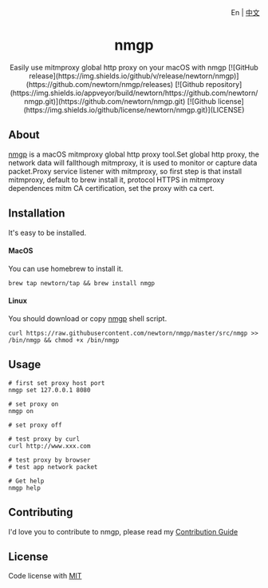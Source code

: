 <p align="right">En | <a href="./doc/README-zh_cn.md">中文</a>
<div align="center">
<h1>nmgp</h1>
Easily use mitmproxy global http proxy on your macOS with nmgp
[![GitHub release](https://img.shields.io/github/v/release/newtorn/nmgp)](https://github.com/newtorn/nmgp/releases)
[![Github repository](https://img.shields.io/appveyor/build/newtorn/https://github.com/newtorn/nmgp.git)](https://github.com/newtorn/nmgp.git)
[![Github license](https://img.shields.io/github/license/newtorn/nmgp.git)](LICENSE)
</div>
</p>

## About

[nmgp](https://github.com/newtorn/nmgp.git) is a macOS mitmproxy global http proxy tool.Set global http proxy, the network data will fallthough mitmproxy, it is used to monitor or capture data packet.Proxy service listener with mitmproxy, so first step is that install mitmproxy, default to brew install it, protocol HTTPS in mitmproxy dependences mitm CA certification, set the proxy with ca cert.


## Installation

It's easy to be installed.

#### MacOS
You can use homebrew to install it.
```
brew tap newtorn/tap && brew install nmgp
```

#### Linux
You should download or copy [nmgp](https://github.com/newtorn/nmgp.git) shell script.
```
curl https://raw.githubusercontent.com/newtorn/nmgp/master/src/nmgp >> /bin/nmgp && chmod +x /bin/nmgp
```

## Usage

```
# first set proxy host port
nmgp set 127.0.0.1 8080

# set proxy on
nmgp on

# set proxy off

# test proxy by curl
curl http://www.xxx.com

# test proxy by browser
# test app network packet

# Get help
nmgp help
```

## Contributing

I'd love you to contribute to nmgp, please read my [Contribution Guide](CONTRIBUTING.md)


## License

Code license with [MIT](LICENSE)
